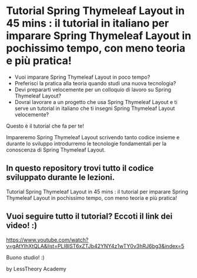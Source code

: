 # Tutorial Spring Thymeleaf Layout in 45 mins : il tutorial in italiano per imparare Spring Thymeleaf Layout in pochissimo tempo, con meno teoria e più pratica! 

- Vuoi imparare Spring Thymeleaf Layout in poco tempo? 
- Preferisci la pratica alla teoria quando studi una nuova tecnologia?
- Devi prepararti velocemente per un colloquio di lavoro su Spring Thymeleaf Layout? 
- Dovrai lavorare a un progetto che usa Spring Thymeleaf Layout e ti serve un tutorial in italiano che ti insegni Spring Thymeleaf Layout velocemente?

Questo è il tutorial che fa per te!

Impareremo Spring Thymeleaf Layout scrivendo tanto codice insieme e durante lo sviluppo introdurremo le tecnologie fondamentali per la conoscenza di Spring Thymeleaf Layout.

## In questo repository trovi tutto il codice sviluppato durante le lezioni.

Tutorial Spring Thymeleaf Layout in 45 mins : il tutorial per imparare Spring Thymeleaf Layout in pochissimo tempo, con meno teoria e più pratica! 

## Vuoi seguire tutto il tutorial? Eccoti il link dei video! :) 
https://www.youtube.com/watch?v=gAtYIhXtQLA&list=PLl8lST6xZTJb42YNY4z1wTY0v3hRJ6bg3&index=5

Buono studio! :)

by LessTheory Academy
